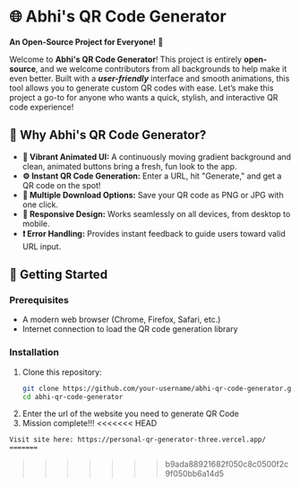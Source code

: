 # 🌐 Abhi's QR Code Generator

**An Open-Source Project for Everyone!** 🥳

Welcome to **Abhi's QR Code Generator**! 
This project is entirely **open-source**, and we welcome contributors from all backgrounds to help make it even better. Built with a ***user-friendly*** interface and smooth animations, this tool allows you to generate custom QR codes with ease. Let’s make this project a go-to for anyone who wants a quick, stylish, and interactive QR code experience!


## 🎉 Why Abhi's QR Code Generator?

- **🎨 Vibrant Animated UI:** A continuously moving gradient background and clean, animated buttons bring a fresh, fun look to the app.
- **⚙️ Instant QR Code Generation:** Enter a URL, hit "Generate," and get a QR code on the spot!
- **📂 Multiple Download Options:** Save your QR code as PNG or JPG with one click.
- **📱 Responsive Design:** Works seamlessly on all devices, from desktop to mobile.
- **❗ Error Handling:** Provides instant feedback to guide users toward valid URL input.

## 🚀 Getting Started

### Prerequisites
- A modern web browser (Chrome, Firefox, Safari, etc.)
- Internet connection to load the QR code generation library

### Installation
1. Clone this repository:
   ```bash
   git clone https://github.com/your-username/abhi-qr-code-generator.git
   cd abhi-qr-code-generator

2. Enter the url of the website you need to generate QR Code
3. Mission complete!!!
<<<<<<< HEAD
```
Visit site here: https://personal-qr-generator-three.vercel.app/
=======

```
>>>>>>> b9ada88921682f050c8c0500f2c9f050bb6a14d5

